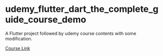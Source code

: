 # udemy_flutter_dart_the_complete_guide_course_demo

A Flutter project followed by udemy course contents with some modification.

[Course Link](https://www.udemy.com/course/learn-flutter-dart-to-build-ios-android-apps/)